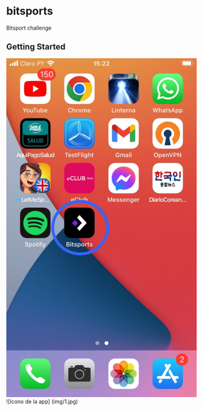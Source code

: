 # bitsports

Bitsport challenge

## Getting Started



<img src="img/1.jpg">
![Icono de la app] (img/1.jpg)